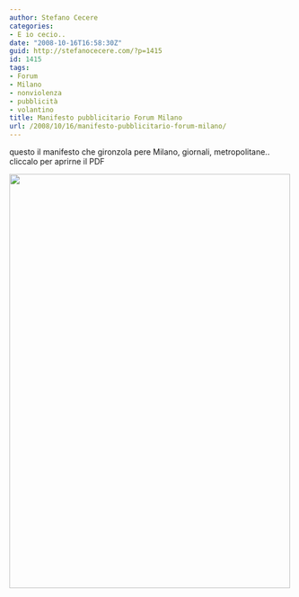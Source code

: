 ```yaml
---
author: Stefano Cecere
categories:
- E io cecio..
date: "2008-10-16T16:58:30Z"
guid: http://stefanocecere.com/?p=1415
id: 1415
tags:
- Forum
- Milano
- nonviolenza
- pubblicità
- volantino
title: Manifesto pubblicitario Forum Milano
url: /2008/10/16/manifesto-pubblicitario-forum-milano/
---
```


questo il manifesto che gironzola pere Milano, giornali, metropolitane.. cliccalo per aprirne il PDF
  
[<img class="aligncenter size-full wp-image-1417" title="manifesto_forum_milano" src="http://stefanocecere.com/wp-content/uploads/sites/3/2008/10/manifesto_forum_milano.jpg" alt="" width="500" height="737" srcset="http://stefanocecere.com/wp-content/uploads/sites/3/2008/10/manifesto_forum_milano.jpg 500w, http://stefanocecere.com/wp-content/uploads/sites/3/2008/10/manifesto_forum_milano-204x300.jpg 204w" sizes="(max-width: 500px) 100vw, 500px" />](http://stefanocecere.com/wp-content/uploads/sites/3/2008/10/manifesto_forum_milano_20081016.pdf)